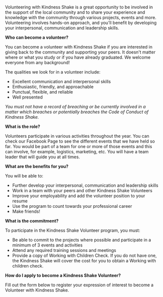 Volunteering with Kindness Shake is a great opportunity to be involved in the support of the local community and to share your experience and knowledge with the community through various projects, events and more. Volunteering involves hands-on approach, and you&#39;ll benefit by developing your interpersonal, communication and leadership skills.

**Who can become a volunteer?**

You can become a volunteer with Kindness Shake if you are interested in giving back to the community and supporting your peers. It doesn&#39;t matter where or what you study or if you have already graduated. We welcome everyone from any background!

The qualities we look for in a volunteer include:

- Excellent communication and interpersonal skills
- Enthusiastic, friendly, and approachable
- Punctual, flexible, and reliable
- Well presented

_You must not have a record of breaching or be currently involved in a matter which breaches or potentially breaches the Code of Conduct of Kindness Shake._

**What is the role?**

Volunteers participate in various activities throughout the year. You can check our Facebook Page to see the different events that we have held so far. You would be part of a team for one or more of those events and this can involve, for example, logistics, marketing, etc. You will have a team leader that will guide you at all times.

**What are the benefits for you?**

You will be able to:

- Further develop your interpersonal, communication and leadership skills
- Work in a team with your peers and other Kindness Shake Volunteers
- Improve your employability and add the volunteer position to your resume
- Use the program to count towards your professional career
- Make friends!

**What is the commitment?**

To participate in the Kindness Shake Volunteer program, you must:

- Be able to commit to the projects where possible and participate in a minimum of 3 events and activities
- Attend any required training sessions and meetings
- Provide a copy of Working with Children Check. If you do not have one, the Kindness Shake will cover the cost for you to obtain a Working with children check.

**How do I apply to become a Kindness Shake Volunteer?**

Fill out the form below to register your expression of interest to become a Volunteer with Kindness Shake.